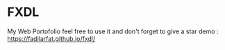 # FXDL
My Web Portofolio feel free to use it and don't forget to give a star
demo :
https://fadilarfat.github.io/fxdl/
